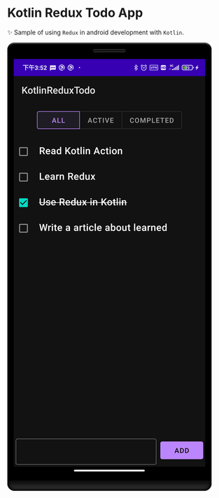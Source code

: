 # Kotlin Redux Todo App

✨ Sample of using `Redux` in android development with `Kotlin`.

![TodoApp](images/device-2020-11-16-155256.png)
